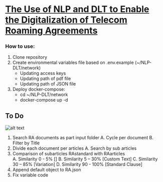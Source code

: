 # [The Use of NLP and DLT to Enable the Digitalization of Telecom Roaming Agreements](https://mentorship.lfx.linuxfoundation.org/project/d8a154c6-41fb-4733-b3c8-df37796e7fa3)
### How to use:
1. Clone repository
2. Create environmental variables file based on .env.example (~/NLP-DLT/network)
    - Updating access keys
    - Updating path of pdf file
    - Updating path of JSON file
3. Deploy docker-compose:
    - cd ~/NLP-DLT/network
    - docker-compose up -d

## To Do
![alt text](https://github.com/sfl0r3nz05/NLP-DLT/blob/main/images/StepByStep.png)
1. Search RA documents as part input folder
    A. Cycle per document
    B. Filter by Title
2. Divide each document per articles
    A. Search by sub articles
3. Comparison of subarticles RAstandard with RAarticles   
    A. Similarity 0 - 5% []
    B. Similarity 5 – 30%  [Custom Text]
    C. Similarity 30 – 85% [Variation]
    D. Similarity 90 - 100%  [Standard Clause]
4. Append default object to RA.json
5. Fix variable code
